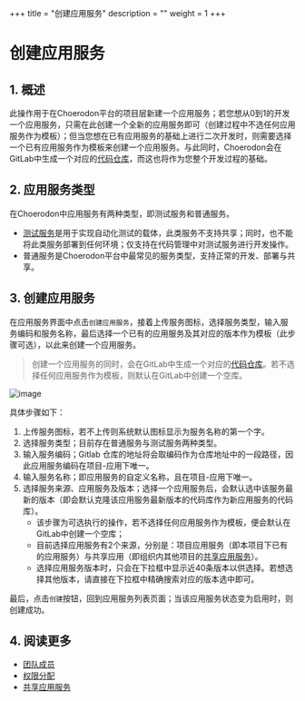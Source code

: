 +++
title = "创建应用服务"
description = ""
weight = 1
+++

# 创建应用服务

## 1. 概述

此操作用于在Choerodon平台的项目层新建一个应用服务；若您想从0到1的开发一个应用服务，只需在此创建一个全新的应用服务即可（创建过程中不选任何应用服务作为模板）；但当您想在已有应用服务的基础上进行二次开发时，则需要选择一个已有应用服务作为模板来创建一个应用服务。与此同时，Choerodon会在GitLab中生成一个对应的[代码仓库](../../code-manage/repository)，而这也将作为您整个开发过程的基础。

## 2. 应用服务类型

在Choerodon中应用服务有两种类型，即测试服务和普通服务。

* [测试服务](../../../test)是用于实现自动化测试的载体，此类服务不支持共享；同时，也不能将此类服务部署到任何环境；仅支持在代码管理中对测试服务进行开发操作。
* 普通服务是Choerodon平台中最常见的服务类型，支持正常的开发、部署与共享。

## 3. 创建应用服务

在应用服务界面中点击`创建应用服务`，接着上传服务图标，选择服务类型，输入服务编码和服务名称，最后选择一个已有的应用服务及其对应的版本作为模板（此步骤可选），以此来创建一个应用服务。  

> 创建一个应用服务的同时，会在GitLab中生成一个对应的[代码仓库](../../code-manage/repository)。若不选择任何应用服务作为模板，则默认在GitLab中创建一个空库。

![image](/docs/user-guide/development/application-service/image/app-service-02.png)

具体步骤如下：

1. 上传服务图标，若不上传则系统默认图标显示为服务名称的第一个字。
2. 选择服务类型；目前存在普通服务与测试服务两种类型。
3. 输入服务编码；Gitlab 仓库的地址将会取编码作为仓库地址中的一段路径，因此应用服务编码在项目-应用下唯一。
4. 输入服务名称；即应用服务的自定义名称，且在项目-应用下唯一。
5. 选择服务来源、应用服务及版本；选择一个应用服务后，会默认选中该服务最新的版本（即会默认克隆该应用服务最新版本的代码库作为新应用服务的代码库）。
   - 该步骤为可选执行的操作，若不选择任何应用服务作为模板，便会默认在GitLab中创建一个空库；
   - 目前选择应用服务有2个来源，分别是：项目应用服务（即本项目下已有的应用服务）与共享应用（即组织内其他项目的[共享应用服务](../sharing)）。
   - 选择应用服务版本时，只会在下拉框中显示近40条版本以供选择。若想选择其他版本，请直接在下拉框中精确搜索对应的版本选中即可。

最后，点击`创建`按钮，回到应用服务列表页面；当该应用服务状态变为启用时，则创建成功。



## 4. 阅读更多

*  [团队成员](../../../cooperation/teammember)
*  [权限分配](../permission)
* [共享应用服务](../sharing)

